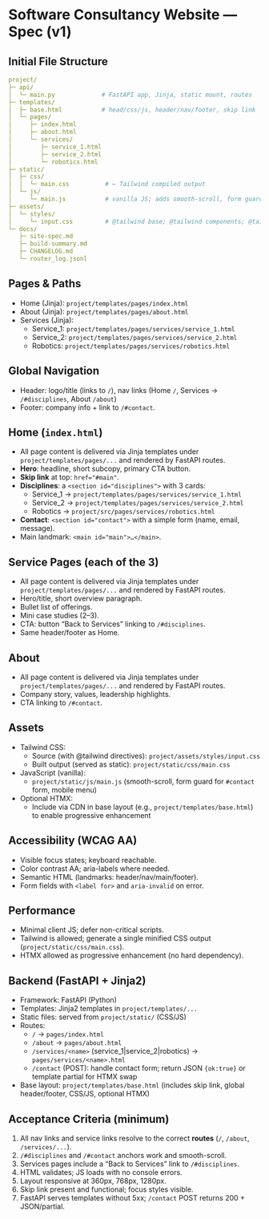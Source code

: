 # Software Consultancy Website — Spec (v1)

## Initial File Structure
```yaml
project/
├─ api/
│  └─ main.py             # FastAPI app, Jinja, static mount, routes
├─ templates/
│  ├─ base.html           # head/css/js, header/nav/footer, skip link
│  └─ pages/
│     ├─ index.html
│     ├─ about.html
│     └─ services/
│        ├─ service_1.html
│        ├─ service_2.html
│        └─ robotics.html
├─ static/
│  ├─ css/
│  │  └─ main.css          # ← Tailwind compiled output
│  └─ js/
│     └─ main.js           # vanilla JS; adds smooth-scroll, form guard, menu
├─ assets/
│  └─ styles/
│     └─ input.css         # @tailwind base; @tailwind components; @tailwind utilities
└─ docs/
   ├─ site-spec.md
   ├─ build-summary.md
   ├─ CHANGELOG.md
   └─ router_log.jsonl

```


## Pages & Paths
- Home (Jinja): `project/templates/pages/index.html`
- About (Jinja): `project/templates/pages/about.html`
- Services (Jinja):
  - Service_1: `project/templates/pages/services/service_1.html`
  - Service_2: `project/templates/pages/services/service_2.html`
  - Robotics: `project/templates/pages/services/robotics.html`

## Global Navigation
- Header: logo/title (links to `/`), nav links (Home `/`, Services → `/#disciplines`, About `/about`)
- Footer: company info + link to `/#contact`.


## Home (`index.html`)
- All page content is delivered via Jinja templates under `project/templates/pages/...` and rendered by FastAPI routes.
- **Hero**: headline, short subcopy, primary CTA button.
- **Skip link** at top: `href="#main"`.
- **Disciplines**: a `<section id="disciplines">` with 3 cards:
  - Service_1 → `project/templates/pages/services/service_1.html`
  - Service_2 → `project/templates/pages/services/service_2.html`
  - Robotics → `project/src/pages/services/robotics.html`
- **Contact**: `<section id="contact">` with a simple form (name, email, message).
- Main landmark: `<main id="main">…</main>`.

## Service Pages (each of the 3)
- All page content is delivered via Jinja templates under `project/templates/pages/...` and rendered by FastAPI routes.
- Hero/title, short overview paragraph.
- Bullet list of offerings.
- Mini case studies (2–3).
- CTA: button “Back to Services” linking to `/#disciplines`.
- Same header/footer as Home.

## About
- All page content is delivered via Jinja templates under `project/templates/pages/...` and rendered by FastAPI routes.
- Company story, values, leadership highlights.
- CTA linking to `/#contact`.

## Assets
- Tailwind CSS:
  - Source (with @tailwind directives): `project/assets/styles/input.css`
  - Built output (served as static):     `project/static/css/main.css`
- JavaScript (vanilla):
  - `project/static/js/main.js` (smooth-scroll, form guard for `#contact` form, mobile menu)
- Optional HTMX:
  - Include via CDN in base layout (e.g., `project/templates/base.html`) to enable progressive enhancement


## Accessibility (WCAG AA)
- Visible focus states; keyboard reachable.
- Color contrast AA; aria-labels where needed.
- Semantic HTML (landmarks: header/nav/main/footer).
- Form fields with `<label for>` and `aria-invalid` on error.

## Performance
- Minimal client JS; defer non-critical scripts.
- Tailwind is allowed; generate a single minified CSS output (`project/static/css/main.css`).
- HTMX allowed as progressive enhancement (no hard dependency).

## Backend (FastAPI + Jinja2)
- Framework: FastAPI (Python)
- Templates: Jinja2 templates in `project/templates/...`
- Static files: served from `project/static/` (CSS/JS)
- Routes:
  - `/` → `pages/index.html`
  - `/about` → `pages/about.html`
  - `/services/<name>` (service_1|service_2|robotics) → `pages/services/<name>.html`
  - `/contact` (POST): handle contact form; return JSON `{ok:true}` or template partial for HTMX swap
- Base layout: `project/templates/base.html` (includes skip link, global header/footer, CSS/JS, optional HTMX)


## Acceptance Criteria (minimum)
1. All nav links and service links resolve to the correct **routes** (`/`, `/about`, `/services/...`).
2. `/#disciplines` and `/#contact` anchors work and smooth-scroll.
3. Services pages include a “Back to Services” link to `/#disciplines`.
4. HTML validates; JS loads with no console errors.
5. Layout responsive at 360px, 768px, 1280px.
6. Skip link present and functional; focus styles visible.
7. FastAPI serves templates without 5xx; `/contact` POST returns 200 + JSON/partial.


